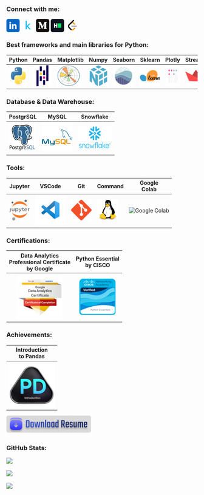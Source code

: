 

<h3>Connect with me:</h3>
<p>
<a href="https://www.linkedin.com/in/shandeep-raula-708abb216?utm_source=share&utm_campaign=share_via&utm_content=profile&utm_medium=android_app" target="_blank"><img align="center" src="https://github.com/Shandeep-Raula/Shandeep-Raula/blob/main/social/linkedin.svg" alt="shandeep raula" height="35" width="35"/></a>
<a href="https://www.kaggle.com/shandeep777" target="_blank"><img align="center" src="https://github.com/Shandeep-Raula/Shandeep-Raula/blob/main/social/kaggle.svg" alt="shandeep_2003" height="35" width="35" /></a>
<a href="https://medium.com/@shandeepra" target="_blank"><img align="center" src="https://github.com/Shandeep-Raula/Shandeep-Raula/blob/main/social/medium.svg" alt="@shandeepra" height="35" width="35" /></a>
<a href="https://www.hackerrank.com/@shandeepra" target="_blank"><img align="center" src="https://github.com/Shandeep-Raula/Shandeep-Raula/blob/main/social/kackerrank.svg" alt="@shandeepra" height="35" width="35" /></a>
<a href="https://www.leetcode.com/shandeep_2003" target="_blank"><img align="center" src="https://github.com/Shandeep-Raula/Shandeep-Raula/blob/main/social/leetcode.svg" alt="shandeep_2003" height="35" width="35" /></a>
</p>

### Best frameworks and main libraries for Python:

| Python | Pandas | Matplotlib | Numpy | Seaborn | Sklearn | Plotly | Streamlit |
|----------|----------|----------|----------|----------|----------|----------|----------|
|  <img src="https://github.com/devicons/devicon/blob/master/icons/python/python-original.svg" title="Pandas"  alt="Pandas" width="55" height="55"/>|  <img src="https://github.com/devicons/devicon/blob/master/icons/pandas/pandas-original.svg" title="Pandas"  alt="Pandas" width="55" height="55"/>|  <img src="https://github.com/devicons/devicon/blob/master/icons/matplotlib/matplotlib-original.svg" title="Matplotlib"  alt="Matplotlib" width="60" height="55"/>| <img src="https://github.com/devicons/devicon/blob/master/icons/numpy/numpy-plain.svg" title="Numpy" alt="Numpy" width="55" height="55"/>|  <img src="https://github.com/Shandeep-Raula/Shandeep-Raula/blob/main/social/download-removebg-preview.png" title="Seaborn" alt="Seaborn" width="55" height="55"/>|  <img src="https://github.com/devicons/devicon/blob/master/icons/scikitlearn/scikitlearn-original.svg" title="sklearn" alt="sklearn" width="55" height="55"/>| <img src="https://github.com/Shandeep-Raula/Shandeep-Raula/blob/main/social/plotly-removebg-preview.png" title="Plotly" alt="Plotly" width="60" height="55"/>|<img src="https://github.com/devicons/devicon/blob/master/icons/streamlit/streamlit-original.svg" title="Streamlit" alt="Streamlit" width="55" height="55"/>|





### Database & Data Warehouse:

| PostgrSQL | MySQL | Snowflake |
|----------|----------|----------|
| <img src="https://github.com/devicons/devicon/blob/master/icons/postgresql/postgresql-original-wordmark.svg" title="PostgrSQL" alt="PostgrSQL" width="70" height="70"/>| <img src="https://github.com/devicons/devicon/blob/master/icons/mysql/mysql-original-wordmark.svg" title="MySQL" alt="MySQL" width="80" height="80"/>| <img src="https://github.com/Shandeep-Raula/Shandeep-Raula/blob/main/social/Snowflake-Emblem.png" title="Snowflake" alt="Snowflake" width="90" height="60"/> 



### Tools:

| Jupyter | VSCode | Git | Command | Google <br> Colab |
|----------|----------|----------|----------|----------|
| <img src="https://github.com/devicons/devicon/blob/master/icons/jupyter/jupyter-original-wordmark.svg" title="Jupyter" alt="Jupyter" width="55" height="55"/>| <img src="https://github.com/Shandeep-Raula/Shandeep-Raula/blob/main/social/pngegg.png" title="VSCode" alt="VSCode" width="80" height="80"/>| <img src="https://github.com/devicons/devicon/blob/master/icons/git/git-original.svg" title="Git" alt="Git" width="55" height="55"/> |<img src="https://github.com/devicons/devicon/blob/master/icons/linux/linux-original.svg" title="Linux Comand" alt="Comand" width="55" height="55"/>| <img src="https://img.icons8.com/?size=100&id=lOqoeP2Zy02f&format=png&color=000000" alt="Google Colab" width="55" height="55">|


### Certifications:

| Data Analytics <br> Professional Certificate <br> by Google | Python Essential <br> by CISCO |
|----------|----------|
| <div align="center"><a href="https://www.credly.com/badges/81b4293f-dc36-4203-a214-8a60d47e9cba/public_url" target="_blank"><img src="https://github.com/Shandeep-Raula/Shandeep-Raula/blob/main/social/Google%20Data%20Analytics%20Professional%20Certificate.png" title="Google" alt="Google" width="120" height="120"/></div> | <div align="center"><a href="https://www.credly.com/badges/cbc04d84-b136-4e2d-a72b-4bd0f331dd71/public_url" target="_blank"><img src="https://github.com/Shandeep-Raula/Shandeep-Raula/blob/main/social/Python%20Essentials%201.png"  title="Cisco" alt="Cisco" width="100" height="100"/></div>|


### Achievements:

| Introduction <br> to Pandas|
|----------|
| <div align="center"><a href="https://leetcode.com/medal/?showImg=0&id=6163756&isLevel=false" target="_blank"><img src="https://github.com/Shandeep-Raula/Shandeep-Raula/blob/main/social/Pandas_GIF.gif" title="Pandas" alt="Pandas" width="120" height="120"/></div> |


 [![Download Resume](https://github.com/Shandeep-Raula/Shandeep-Raula/blob/main/social/Download_Resume_Button.png)](./Shandeep_Raula.pdf)


### GitHub Stats:
![](https://github-readme-stats.vercel.app/api?username=Shandeep-Raula&theme=transparent&hide_border=false&include_all_commits=true&count_private=true)<br/>


![](https://github-readme-streak-stats.herokuapp.com/?user=Shandeep-Raula&theme=transparent&hide_border=false)<br/>


![](https://github-readme-stats.vercel.app/api/top-langs/?username=Shandeep-Raula&theme=transparent&hide_border=false&include_all_commits=true&count_private=true&layout=compact)






